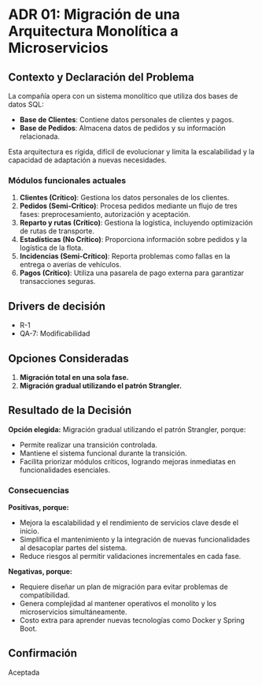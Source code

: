 # ADR 01: Migración de una Arquitectura Monolítica a Microservicios  

## Contexto y Declaración del Problema  
La compañía opera con un sistema monolítico que utiliza dos bases de datos SQL:  
* **Base de Clientes**: Contiene datos personales de clientes y pagos.  
* **Base de Pedidos**: Almacena datos de pedidos y su información relacionada.  

Esta arquitectura es rígida, difícil de evolucionar y limita la escalabilidad y la capacidad de adaptación a nuevas necesidades.  

### Módulos funcionales actuales  
1. **Clientes (Crítico)**: Gestiona los datos personales de los clientes.  
2. **Pedidos (Semi-Crítico)**: Procesa pedidos mediante un flujo de tres fases: preprocesamiento, autorización y aceptación.  
3. **Reparto y rutas (Crítico)**: Gestiona la logística, incluyendo optimización de rutas de transporte.  
4. **Estadísticas (No Crítico)**: Proporciona información sobre pedidos y la logística de la flota.  
5. **Incidencias (Semi-Crítico)**: Reporta problemas como fallas en la entrega o averías de vehículos.  
6. **Pagos (Crítico)**: Utiliza una pasarela de pago externa para garantizar transacciones seguras.  

## Drivers de decisión  
* R-1
* QA-7: Modificabilidad

## Opciones Consideradas  
1. **Migración total en una sola fase.**  
2. **Migración gradual utilizando el patrón Strangler.**  

## Resultado de la Decisión  
**Opción elegida:** Migración gradual utilizando el patrón Strangler, porque:  
* Permite realizar una transición controlada.
* Mantiene el sistema funcional durante la transición.  
* Facilita priorizar módulos críticos, logrando mejoras inmediatas en funcionalidades esenciales. 

### Consecuencias  
**Positivas, porque:**  
* Mejora la escalabilidad y el rendimiento de servicios clave desde el inicio.  
* Simplifica el mantenimiento y la integración de nuevas funcionalidades al desacoplar partes del sistema.  
* Reduce riesgos al permitir validaciones incrementales en cada fase.  

**Negativas, porque:**  
* Requiere diseñar un plan de migración para evitar problemas de compatibilidad.  
* Genera complejidad al mantener operativos el monolito y los microservicios simultáneamente.  
* Costo extra para aprender nuevas tecnologías como Docker y Spring Boot.  

## Confirmación  
Aceptada
